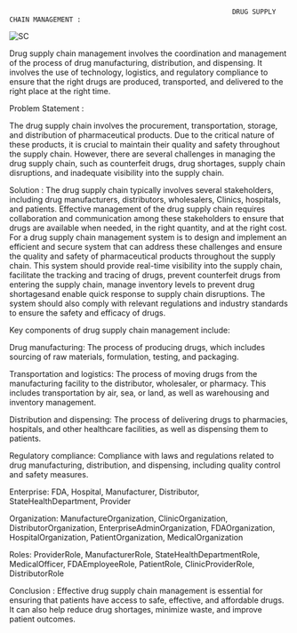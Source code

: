                                                             DRUG SUPPLY CHAIN MANAGEMENT : 

![SC](https://user-images.githubusercontent.com/122659746/233871877-692a2295-d7b3-4236-81db-1c79e63a186f.gif)


 Drug supply chain management involves the coordination and management of the process of drug  manufacturing, distribution, and dispensing. It involves the use of technology, logistics, and regulatory compliance to ensure that the right drugs are produced, transported, and delivered to the right place at the right time.

 Problem Statement :

  The drug supply chain involves the procurement, transportation, storage, and distribution of pharmaceutical products. Due to the critical nature of these products, it is crucial to  maintain  their  quality  and  safety  throughout  the  supply  chain. However,  there  are  several challenges in managing the drug supply chain, such as counterfeit drugs, drug shortages, supply chain disruptions, and inadequate visibility into the supply chain.

Solution :
 The drug supply chain typically involves several stakeholders, including drug manufacturers, distributors, wholesalers, Clinics, hospitals, and patients. Effective management of the drug supply chain requires collaboration and communication among these stakeholders to ensure that drugs are available when needed, in the right quantity, and at the right cost.
 For a  drug  supply  chain  management  system is  to  design  and implement an efficient and secure system that can address these challenges and ensure the quality and safety of pharmaceutical products throughout the supply chain. This system should provide real-time  visibility  into  the  supply  chain,  facilitate  the  tracking  and  tracing  of  drugs,  prevent counterfeit  drugs  from  entering  the  supply  chain,  manage  inventory  levels  to  prevent  drug shortagesand enable quick response to supply chain disruptions. The system should also comply with relevant regulations and industry standards to ensure the safety and efficacy of drugs.

Key components of drug supply chain management include:

Drug manufacturing: The process of producing drugs, which includes sourcing of raw materials, formulation, testing, and packaging.

Transportation and logistics: The process of moving drugs from the manufacturing facility to the distributor, wholesaler, or pharmacy. This includes transportation by air, sea, or land, as well as warehousing and inventory management.

Distribution and dispensing: The process of delivering drugs to pharmacies, hospitals, and other healthcare facilities, as well as dispensing them to patients.

Regulatory compliance: Compliance with laws and regulations related to drug manufacturing, distribution, and dispensing, including quality control and safety measures.

Enterprise: FDA, Hospital, Manufacturer, Distributor, StateHealthDepartment, Provider

Organization: ManufactureOrganization, ClinicOrganization, DistributorOrganization, EnterpriseAdminOrganization, FDAOrganization, HospitalOrganization, PatientOrganization, MedicalOrganization

Roles: ProviderRole, ManufacturerRole, StateHealthDepartmentRole, MedicalOfficer, FDAEmployeeRole, PatientRole, ClinicProviderRole, DistributorRole

Conclusion : Effective drug supply chain management is essential for ensuring that patients have access to safe, effective, and affordable drugs. It can also help reduce drug shortages, minimize waste, and improve patient outcomes.
